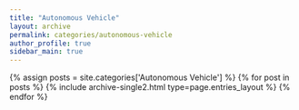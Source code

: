 ```yaml
---
title: "Autonomous Vehicle"
layout: archive
permalink: categories/autonomous-vehicle
author_profile: true
sidebar_main: true
---
```



{% assign posts = site.categories['Autonomous Vehicle'] %}
{% for post in posts %} {% include archive-single2.html type=page.entries_layout %} {% endfor %}